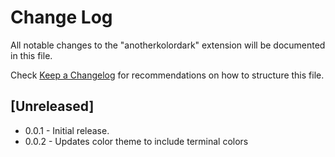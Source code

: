 # Change Log
All notable changes to the "anotherkolordark" extension will be documented in this file.

Check [Keep a Changelog](http://keepachangelog.com/) for recommendations on how to structure this file.

## [Unreleased]
- 0.0.1 - Initial release. 
- 0.0.2 - Updates color theme to include terminal colors

